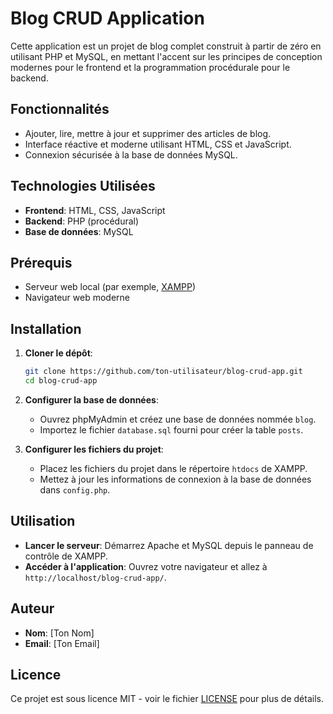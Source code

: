 # Blog CRUD Application

Cette application est un projet de blog complet construit à partir de zéro en utilisant PHP et MySQL, en mettant l'accent sur les principes de conception modernes pour le frontend et la programmation procédurale pour le backend.

## Fonctionnalités
- Ajouter, lire, mettre à jour et supprimer des articles de blog.
- Interface réactive et moderne utilisant HTML, CSS et JavaScript.
- Connexion sécurisée à la base de données MySQL.

## Technologies Utilisées
- **Frontend**: HTML, CSS, JavaScript
- **Backend**: PHP (procédural)
- **Base de données**: MySQL

## Prérequis
- Serveur web local (par exemple, [XAMPP](https://www.apachefriends.org/index.html))
- Navigateur web moderne

## Installation
1. **Cloner le dépôt**:
    ```sh
    git clone https://github.com/ton-utilisateur/blog-crud-app.git
    cd blog-crud-app
    ```

2. **Configurer la base de données**:
    - Ouvrez phpMyAdmin et créez une base de données nommée `blog`.
    - Importez le fichier `database.sql` fourni pour créer la table `posts`.

3. **Configurer les fichiers du projet**:
    - Placez les fichiers du projet dans le répertoire `htdocs` de XAMPP.
    - Mettez à jour les informations de connexion à la base de données dans `config.php`.

## Utilisation
- **Lancer le serveur**: Démarrez Apache et MySQL depuis le panneau de contrôle de XAMPP.
- **Accéder à l'application**: Ouvrez votre navigateur et allez à `http://localhost/blog-crud-app/`.

## Auteur
- **Nom**: [Ton Nom]
- **Email**: [Ton Email]

## Licence
Ce projet est sous licence MIT - voir le fichier [LICENSE](LICENSE) pour plus de détails.

